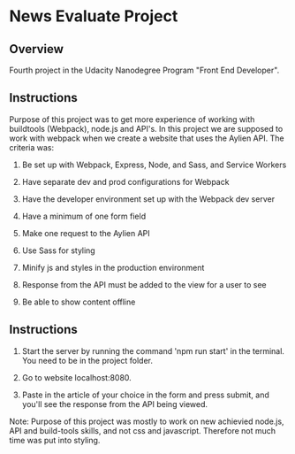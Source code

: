 # News Evaluate Project

## Overview
Fourth project in the Udacity Nanodegree Program "Front End Developer".

## Instructions
Purpose of this project was to get more experience of working with buildtools (Webpack), node.js and API's. In this project we are supposed to work with webpack when we create a website that uses the Aylien API. The criteria was:

1. Be set up with Webpack, Express, Node, and Sass, and Service Workers

2. Have separate dev and prod configurations for Webpack

3. Have the developer environment set up with the Webpack dev server

4. Have a minimum of one form field

5. Make one request to the Aylien API

6. Use Sass for styling

7. Minify js and styles in the production environment

8. Response from the API must be added to the view for a user to see 

9. Be able to show content offline

## Instructions

1. Start the server by running the command 'npm run start' in the terminal. You need to be in the project folder.

2. Go to website localhost:8080.

3. Paste in the article of your choice in the form and press submit, and you'll see the response from the API being viewed.

Note: Purpose of this project was mostly to work on new achievied node.js, API and build-tools skills, and not css and javascript. Therefore not much time was put into styling.


